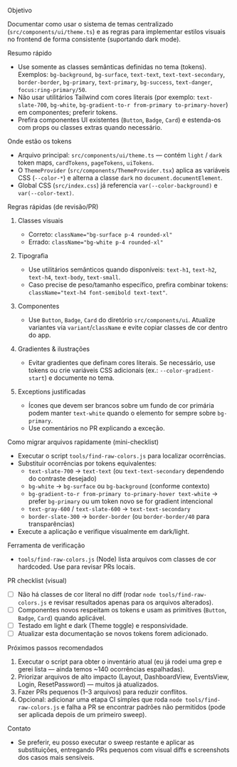 Objetivo

Documentar como usar o sistema de temas centralizado (`src/components/ui/theme.ts`) e as regras para implementar estilos visuais no frontend de forma consistente (suportando dark mode).

Resumo rápido

- Use somente as classes semânticas definidas no tema (tokens). Exemplos: `bg-background`, `bg-surface`, `text-text`, `text-text-secondary`, `border-border`, `bg-primary`, `text-primary`, `bg-success`, `text-danger`, `focus:ring-primary/50`.
- Não usar utilitários Tailwind com cores literais (por exemplo: `text-slate-700`, `bg-white`, `bg-gradient-to-r from-primary to-primary-hover`) em componentes; preferir tokens.
- Prefira componentes UI existentes (`Button`, `Badge`, `Card`) e estenda-os com props ou classes extras quando necessário.

Onde estão os tokens

- Arquivo principal: `src/components/ui/theme.ts` — contém `light` / `dark` token maps, `cardTokens`, `pageTokens`, `uiTokens`.
- O `ThemeProvider` (`src/components/ThemeProvider.tsx`) aplica as variáveis CSS (`--color-*`) e alterna a classe `dark` no `document.documentElement`.
- Global CSS (`src/index.css`) já referencia `var(--color-background)` e `var(--color-text)`.

Regras rápidas (de revisão/PR)

1. Classes visuais
   - Correto: `className="bg-surface p-4 rounded-xl"`
   - Errado: `className="bg-white p-4 rounded-xl"`

2. Tipografia
   - Use utilitários semânticos quando disponíveis: `text-h1`, `text-h2`, `text-h4`, `text-body`, `text-small`.
   - Caso precise de peso/tamanho específico, prefira combinar tokens: `className="text-h4 font-semibold text-text"`.

3. Componentes
   - Use `Button`, `Badge`, `Card` do diretório `src/components/ui`. Atualize variantes via `variant`/`className` e evite copiar classes de cor dentro do app.

4. Gradientes & ilustrações
   - Evitar gradientes que definam cores literais. Se necessário, use tokens ou crie variáveis CSS adicionais (ex.: `--color-gradient-start`) e documente no tema.

5. Exceptions justificadas
   - Ícones que devem ser brancos sobre um fundo de cor primária podem manter `text-white` quando o elemento for sempre sobre `bg-primary`.
   - Use comentários no PR explicando a exceção.

Como migrar arquivos rapidamente (mini-checklist)

- Executar o script `tools/find-raw-colors.js` para localizar ocorrências.
- Substituir ocorrências por tokens equivalentes:
  - `text-slate-700` -> `text-text` (ou `text-text-secondary` dependendo do contraste desejado)
  - `bg-white` -> `bg-surface` ou `bg-background` (conforme contexto)
  - `bg-gradient-to-r from-primary to-primary-hover text-white` -> prefer `bg-primary` ou um token novo se for gradient intencional
  - `text-gray-600` / `text-slate-600` -> `text-text-secondary`
  - `border-slate-300` -> `border-border` (ou `border-border/40` para transparências)
- Execute a aplicação e verifique visualmente em dark/light.

Ferramenta de verificação

- `tools/find-raw-colors.js` (Node) lista arquivos com classes de cor hardcoded. Use para revisar PRs locais.

PR checklist (visual)

- [ ] Não há classes de cor literal no diff (rodar `node tools/find-raw-colors.js` e revisar resultados apenas para os arquivos alterados).
- [ ] Componentes novos respeitam os tokens e usam as primitives (`Button`, `Badge`, `Card`) quando aplicável.
- [ ] Testado em light e dark (Theme toggle) e responsividade.
- [ ] Atualizar esta documentação se novos tokens forem adicionado.

Próximos passos recomendados

1. Executar o script para obter o inventário atual (eu já rodei uma grep e gerei lista — ainda temos ~140 ocorrências espalhadas).
2. Priorizar arquivos de alto impacto (Layout, DashboardView, EventsView, Login, ResetPassword) — muitos já atualizados.
3. Fazer PRs pequenos (1–3 arquivos) para reduzir conflitos.
4. Opcional: adicionar uma etapa CI simples que roda `node tools/find-raw-colors.js` e falha a PR se encontrar padrões não permitidos (pode ser aplicada depois de um primeiro sweep).

Contato

- Se preferir, eu posso executar o sweep restante e aplicar as substituições, entregando PRs pequenos com visual diffs e screenshots dos casos mais sensíveis.
